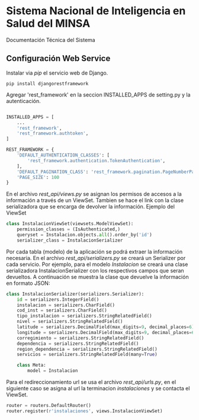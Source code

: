 # Sistema Nacional de Inteligencia en Salud del MINSA

Documentación Técnica del Sistema

## Configuración Web Service

Instalar via *pip* el servicio web de Django. 
```
pip install djangorestframework
```

Agregar 'rest_framework' en la seccion INSTALLED_APPS de setting.py y la autenticación.

```python

INSTALLED_APPS = [
    ...
    'rest_framework',
    'rest_framework.authtoken',
]

REST_FRAMEWORK = {
    'DEFAULT_AUTHENTICATION_CLASSES': [
        'rest_framework.authentication.TokenAuthentication',
    ],
    'DEFAULT_PAGINATION_CLASS': 'rest_framework.pagination.PageNumberPagination',
    'PAGE_SIZE': 100
}
```

En el archivo *rest_api/views.py* se asignan los permisos de accesos a la información a través de un ViewSet. 
Tambien se hace el link con la clase serializadora que se encarga de devolver la información. Ejemplo del ViewSet

```python
class InstalacionViewSet(viewsets.ModelViewSet):
    permission_classes = (IsAuthenticated,)
    queryset = Instalacion.objects.all().order_by('id')
    serializer_class = InstalacionSerializer
```

Por cada tabla (modelo) de la aplicación se podrá extraer la información necesaria. En el archivo *rest_api/serializers.py*
se creará un Serializer por cada servicio. Por ejemplo, para el modelo *Instalacion* se creará una clase serializadora 
InstalacionSerializer con los respectivos campos que seran devueltos. A continuación se muestra la clase que devuelve la información 
en formato JSON:

```python
class InstalacionSerializer(serializers.Serializer):
    id = serializers.IntegerField()
    instalacion = serializers.CharField()
    cod_inst = serializers.CharField()
    tipo_instalacion = serializers.StringRelatedField()
    nivel = serializers.StringRelatedField()
    latitude = serializers.DecimalField(max_digits=9, decimal_places=6)
    longitude = serializers.DecimalField(max_digits=9, decimal_places=6)
    corregimiento = serializers.StringRelatedField()
    dependencia = serializers.StringRelatedField()
    region_dependencia = serializers.StringRelatedField()
    servicios = serializers.StringRelatedField(many=True)

    class Meta:
        model = Instalacion
```

Para el redireccionamiento url se usa el archivo *rest_api/urls.py*, en el siguiente caso se asigna al url la terminacion *instalaciones*
y se contacta el ViewSet.

```python
router = routers.DefaultRouter()
router.register(r'instalaciones', views.InstalacionViewSet)
```
